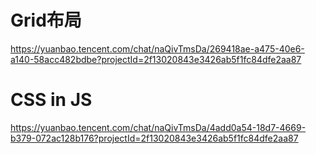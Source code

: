 # Grid布局

https://yuanbao.tencent.com/chat/naQivTmsDa/269418ae-a475-40e6-a140-58acc482bdbe?projectId=2f13020843e3426ab5f1fc84dfe2aa87

# CSS in JS

https://yuanbao.tencent.com/chat/naQivTmsDa/4add0a54-18d7-4669-b379-072ac128b176?projectId=2f13020843e3426ab5f1fc84dfe2aa87